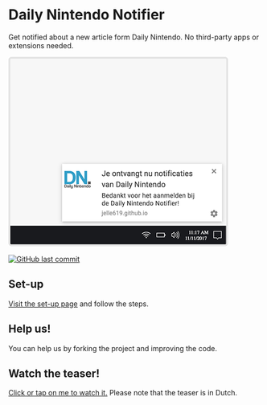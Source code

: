 # Daily Nintendo Notifier
Get notified about a new article form Daily Nintendo. No third-party apps or extensions needed.

![Preview](https://raw.githubusercontent.com/jelle619/dailynintendonotifier/master/images/preview.png)

[![GitHub last commit](https://img.shields.io/github/last-commit/google/skia.svg)](https://github.com/jelle619/dailynintendonotifier)

## Set-up
[Visit the set-up page](https://jelle619.github.io/dailynintendonotifier) and follow the steps.

## Help us!
You can help us by forking the project and improving the code.

## Watch the teaser!
[Click or tap on me to watch it.](https://player.vimeo.com/video/253140176?autoplay=1&byline=0&portrait=0) Please note that the teaser is in Dutch.
